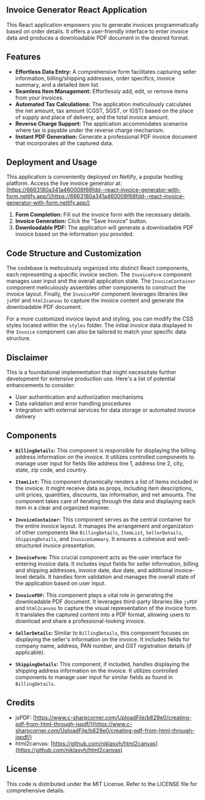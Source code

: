 ## Invoice Generator React Application

This React application empowers you to generate invoices programmatically based on order details. It offers a user-friendly interface to enter invoice data and produces a downloadable PDF document in the desired format.

## Features

* **Effortless Data Entry:** A comprehensive form facilitates capturing seller information, billing/shipping addresses, order specifics, invoice summary, and a detailed item list.
* **Seamless Item Management:** Effortlessly add, edit, or remove items from your invoices.
* **Automated Tax Calculations:** The application meticulously calculates the net amount, tax amount (CGST, SGST, or IGST) based on the place of supply and place of delivery, and the total invoice amount.
* **Reverse Charge Support:** The application accommodates scenarios where tax is payable under the reverse charge mechanism.
* **Instant PDF Generation:** Generate a professional PDF invoice document that incorporates all the captured data.

## Deployment and Usage

This application is conveniently deployed on Netlify, a popular hosting platform. Access the live invoice generator at: [https://6663180a341a460008f68fdd--react-invoice-generator-with-form.netlify.app/](https://6663180a341a460008f68fdd--react-invoice-generator-with-form.netlify.app/)

1. **Form Completion:** Fill out the invoice form with the necessary details.
2. **Invoice Generation:** Click the "Save Invoice" button.
3. **Downloadable PDF:** The application will generate a downloadable PDF invoice based on the information you provided.

## Code Structure and Customization

The codebase is meticulously organized into distinct React components, each representing a specific invoice section. The `InvoiceForm` component manages user input and the overall application state. The `InvoiceContainer` component meticulously assembles other components to construct the invoice layout. Finally, the `InvoicePDF` component leverages libraries like `jsPDF` and `html2canvas` to capture the invoice content and generate the downloadable PDF document.

For a more customized invoice layout and styling, you can modify the CSS styles located within the `styles` folder. The initial invoice data displayed in the `Invoice` component can also be tailored to match your specific data structure.

## Disclaimer

This is a foundational implementation that might necessitate further development for extensive production use. Here's a list of potential enhancements to consider:

* User authentication and authorization mechanisms
* Data validation and error handling procedures
* Integration with external services for data storage or automated invoice delivery

## Components

* **`BillingDetails`:** This component is responsible for displaying the billing address information on the invoice. It utilizes controlled components to manage user input for fields like address line 1, address line 2, city, state, zip code, and country.

* **`ItemList`:** This component dynamically renders a list of items included in the invoice. It might receive data as props, including item descriptions, unit prices, quantities, discounts, tax information, and net amounts. The component takes care of iterating through the data and displaying each item in a clear and organized manner.

* **`InvoiceContainer`:** This component serves as the central container for the entire invoice layout. It manages the arrangement and organization of other components like `BillingDetails`, `ItemList`, `SellerDetails`, `ShippingDetails`, and `InvoiceSummary`. It ensures a cohesive and well-structured invoice presentation.

* **`InvoiceForm`:** This crucial component acts as the user interface for entering invoice data. It includes input fields for seller information, billing and shipping addresses, invoice date, due date, and additional invoice-level details. It handles form validation and manages the overall state of the application based on user input.

* **`InvoicePDF`:** This component plays a vital role in generating the downloadable PDF document. It leverages third-party libraries like `jsPDF` and `html2canvas` to capture the visual representation of the invoice form. It translates the captured content into a PDF format, allowing users to download and share a professional-looking invoice.

* **`SellerDetails`:** Similar to `BillingDetails`, this component focuses on displaying the seller's information on the invoice. It includes fields for company name, address, PAN number, and GST registration details (if applicable).

* **`ShippingDetails`:** This component, if included, handles displaying the shipping address information on the invoice. It utilizes controlled components to manage user input for similar fields as found in `BillingDetails`.


## Credits

* jsPDF: [https://www.c-sharpcorner.com/UploadFile/b629e0/creating-pdf-from-html-through-jspdf/](https://www.c-sharpcorner.com/UploadFile/b629e0/creating-pdf-from-html-through-jspdf/)
* html2canvas: [https://github.com/niklasvh/html2canvas](https://github.com/niklasvh/html2canvas)

## License

This code is distributed under the MIT License. Refer to the LICENSE file for comprehensive details.